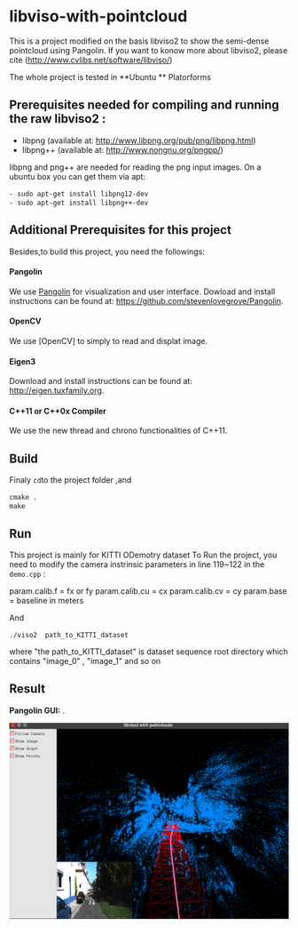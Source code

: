 # libviso-with-pointcloud
This is a project modified on the basis libviso2 to show the semi-dense pointcloud using Pangolin.
If you want to konow  more about libviso2, please cite (http://www.cvlibs.net/software/libviso/)


The whole project is tested in **Ubuntu ** Platorforms

## Prerequisites needed for compiling and running the raw libviso2 :

- libpng (available at: http://www.libpng.org/pub/png/libpng.html)
- libpng++ (available at: http://www.nongnu.org/pngpp/)

libpng and png++ are needed for reading the png input images. On a ubuntu
box you can get them via apt:
```
- sudo apt-get install libpng12-dev
- sudo apt-get install libpng++-dev
```

## Additional Prerequisites for this project
Besides,to build this project, you need the followings:

#### Pangolin
We use [Pangolin](https://github.com/stevenlovegrove/Pangolin) for visualization and user interface. 
Dowload and install instructions can be found at: https://github.com/stevenlovegrove/Pangolin.

#### OpenCV
We use [OpenCV] to simply to read and displat image.

#### Eigen3
Download and install instructions can be found at: http://eigen.tuxfamily.org. 

#### C++11 or C++0x Compiler
We use the new thread and chrono functionalities of C++11.


## Build
Finaly ``` cd ```to the project folder ,and 

```
cmake .
make 
```

## Run
This project is mainly for KITTI ODemotry dataset
To Run the project, you need to modify the camera instrinsic parameters in line 119~122 in the `demo.cpp`  :

param.calib.f  = fx or fy
param.calib.cu = cx
param.calib.cv = cy
param.base     =  baseline in meters


And

```
./viso2  path_to_KITTI_dataset
```
where "the path_to_KITTI_dataset" is dataset sequence root directory which contains "image_0" , "image_1" and so on



## Result
**Pangolin GUI:** .  
 
![](https://github.com/SongJiaxinHIT/libviso-with-pointcloud/raw/master/image/result.png)  
